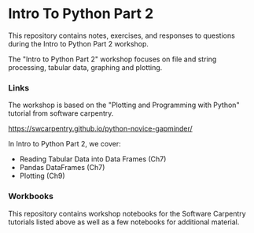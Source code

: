 # Intro To Python Part 2

This repository contains notes, exercises, and responses to questions during the Intro to Python Part 2 workshop.

The "Intro to Python Part 2" workshop focuses on file and string processing, tabular data, graphing and plotting. 

### Links

The workshop is based on the "Plotting and Programming with Python" tutorial from software carpentry. 

https://swcarpentry.github.io/python-novice-gapminder/

In Intro to Python Part 2, we cover:

* Reading Tabular Data into Data Frames (Ch7)
* Pandas DataFrames (Ch7)
* Plotting (Ch9)

### Workbooks

This repository contains workshop notebooks for the Software Carpentry tutorials listed above as well as a few notebooks for additional material.
